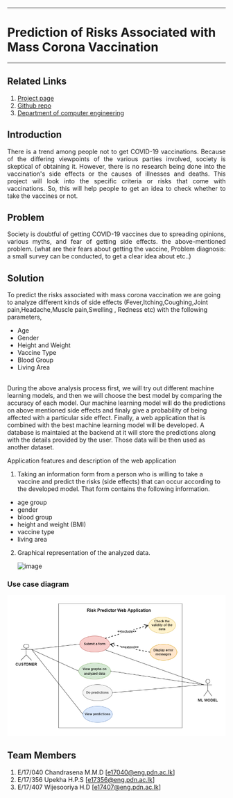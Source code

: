 ___
# Prediction of Risks Associated with Mass Corona Vaccination
___

## Related Links


1. [Project page](https://cepdnaclk.github.io/e17-co328-Prediction-of-risks-associated-with-mass-corona-vaccination/ )
2. [Github repo](https://github.com/cepdnaclk/e17-co328-Prediction-of-risks-associated-with-mass-corona-vaccination)
3. [Department of computer engineering](http://www.ce.pdn.ac.lk/)



## Introduction
<p align="justify">There is a trend among people not to get COVID-19 vaccinations. Because of the differing viewpoints of the various parties involved, society is skeptical of obtaining it. However, there is no research being done into the vaccination's side effects or the causes of illnesses and deaths. This project will look into the specific criteria or risks that come with vaccinations. So, this will help people to get an idea to check whether to take the vaccines or not. 

## Problem 
<p align="justify">Society is doubtful of getting COVID-19 vaccines due to spreading opinions,  various myths, and fear of getting side effects.
the above-mentioned problem. (what are their fears about getting the vaccine, 
Problem diagnosis: a small survey can be conducted, to get a clear idea about etc..)
	
## Solution
To predict the risks associated with mass corona vaccination we are going to analyze different kinds of side effects (Fever,Itching,Coughing,Joint pain,Headache,Muscle pain,Swelling , Redness etc) with the following parameters,

- Age
- Gender
- Height and Weight
- Vaccine Type
- Blood Group
- Living Area
<br>
During the above analysis process first, we will try out different machine learning models, and then we will choose the best model by comparing the accuracy of each model. Our machine learning model will do the predictions on above mentioned side effects and finaly give a probability of being affected with a particular side effect. Finally, a web application that is combined with the best machine learning model will be developed. A database is maintaied at the backend at it will store the predictions along with the details provided by the user. Those data will be then used as another dataset.

Application features and description of the web application

1. Taking an information form from a person who is willing to take a vaccine and predict the risks (side effects) that can occur according to the developed model. 
	That form contains the following information.
- age group
- gender
- blood group
- height and weight (BMI)
- vaccine type
- living area

2. Graphical representation of the analyzed data.



	![image](https://user-images.githubusercontent.com/86120874/158509012-761b08f7-da5e-4e20-9e14-671943426ae0.png)

	
### Use case diagram
<center> <img src='Diagrams/UML/6sp_uml.drawio.png'> </img> </center>


## Team Members
1. E/17/040 Chandrasena M.M.D [[e17040@eng.pdn.ac.lk](mailto:e17040@eng.pdn.ac.lk)]
2. E/17/356 Upekha H.P.S [[e17356@eng.pdn.ac.lk](mailto:e17356@eng.pdn.ac.lk)]
3. E/17/407 Wijesooriya H.D [[e17407@eng.pdn.ac.lk](mailto:e17407@eng.pdn.ac.lk)]




